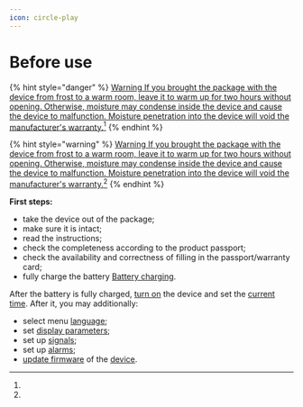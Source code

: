 ```yaml
---
icon: circle-play
---
```


# Before use

{% hint style="danger" %}
[Warning If you brought the package with the device from frost to a warm room, leave it to warm up for two hours without opening. Otherwise, moisture may condense inside the device and cause the device to malfunction. Moisture penetration into the device will void the manufacturer's warranty.](#user-content-fn-1)[^1]
{% endhint %}

{% hint style="warning" %}
[Warning If you brought the package with the device from frost to a warm room, leave it to warm up for two hours without opening. Otherwise, moisture may condense inside the device and cause the device to malfunction. Moisture penetration into the device will void the manufacturer's warranty.](#user-content-fn-2)[^2]
{% endhint %}

**First steps:**

* take the device out of the package;
* make sure it is intact;
* read the instructions;
* check the completeness according to the product passport;
* check the availability and correctness of filling in the passport/warranty card;
* fully charge the battery [Battery charging](battery-charging.md).

After the battery is fully charged, [turn on](turning-on-and-off.md) the device and set the [current time](../settings/device-settings/9-time-settings.md). After it, you may additionally:

* select menu [language](../settings/device-settings/8-language-selection.md);&#x20;
* set [display parameters](../settings/device-settings/5-screen-settings.md);
* set up [signals](../settings/indication-sound-vibration-light.md);&#x20;
* set up [alarms](../settings/alarms.md);&#x20;
* [update firmware](firmware-update.md) of the [device](../info/device-info.md).&#x20;

[^1]: 

[^2]: 
